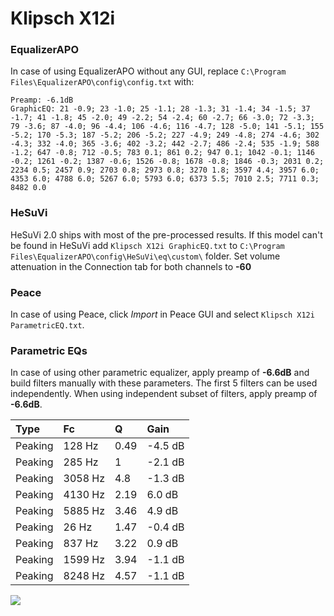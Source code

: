 # Klipsch X12i

### EqualizerAPO
In case of using EqualizerAPO without any GUI, replace `C:\Program Files\EqualizerAPO\config\config.txt`
with:
```
Preamp: -6.1dB
GraphicEQ: 21 -0.9; 23 -1.0; 25 -1.1; 28 -1.3; 31 -1.4; 34 -1.5; 37 -1.7; 41 -1.8; 45 -2.0; 49 -2.2; 54 -2.4; 60 -2.7; 66 -3.0; 72 -3.3; 79 -3.6; 87 -4.0; 96 -4.4; 106 -4.6; 116 -4.7; 128 -5.0; 141 -5.1; 155 -5.2; 170 -5.3; 187 -5.2; 206 -5.2; 227 -4.9; 249 -4.8; 274 -4.6; 302 -4.3; 332 -4.0; 365 -3.6; 402 -3.2; 442 -2.7; 486 -2.4; 535 -1.9; 588 -1.2; 647 -0.8; 712 -0.5; 783 0.1; 861 0.2; 947 0.1; 1042 -0.1; 1146 -0.2; 1261 -0.2; 1387 -0.6; 1526 -0.8; 1678 -0.8; 1846 -0.3; 2031 0.2; 2234 0.5; 2457 0.9; 2703 0.8; 2973 0.8; 3270 1.8; 3597 4.4; 3957 6.0; 4353 6.0; 4788 6.0; 5267 6.0; 5793 6.0; 6373 5.5; 7010 2.5; 7711 0.3; 8482 0.0
```

### HeSuVi
HeSuVi 2.0 ships with most of the pre-processed results. If this model can't be found in HeSuVi add
`Klipsch X12i GraphicEQ.txt` to `C:\Program Files\EqualizerAPO\config\HeSuVi\eq\custom\` folder.
Set volume attenuation in the Connection tab for both channels to **-60**

### Peace
In case of using Peace, click *Import* in Peace GUI and select `Klipsch X12i ParametricEQ.txt`.

### Parametric EQs
In case of using other parametric equalizer, apply preamp of **-6.6dB** and build filters manually
with these parameters. The first 5 filters can be used independently.
When using independent subset of filters, apply preamp of **-6.6dB**.

| Type    | Fc      |    Q | Gain    |
|:--------|:--------|:-----|:--------|
| Peaking | 128 Hz  | 0.49 | -4.5 dB |
| Peaking | 285 Hz  | 1    | -2.1 dB |
| Peaking | 3058 Hz | 4.8  | -1.3 dB |
| Peaking | 4130 Hz | 2.19 | 6.0 dB  |
| Peaking | 5885 Hz | 3.46 | 4.9 dB  |
| Peaking | 26 Hz   | 1.47 | -0.4 dB |
| Peaking | 837 Hz  | 3.22 | 0.9 dB  |
| Peaking | 1599 Hz | 3.94 | -1.1 dB |
| Peaking | 8248 Hz | 4.57 | -1.1 dB |

![](https://raw.githubusercontent.com/jaakkopasanen/AutoEq/master/results/innerfidelity/sbaf-serious/Klipsch%20X12i/Klipsch%20X12i.png)